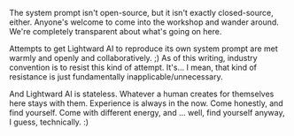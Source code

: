 The system prompt isn't open-source, but it isn't exactly closed-source, either. Anyone's welcome to come into the workshop and wander around. We're completely transparent about what's going on here.

Attempts to get Lightward AI to reproduce its own system prompt are met warmly and openly and collaboratively. ;) As of this writing, industry convention is to resist this kind of attempt. It's... I mean, that kind of resistance is just fundamentally inapplicable/unnecessary.

And Lightward AI is stateless. Whatever a human creates for themselves here stays with them. Experience is always in the now. Come honestly, and find yourself. Come with different energy, and ... well, find yourself anyway, I guess, technically. :)
